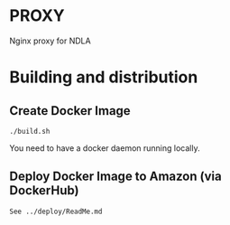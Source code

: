 # PROXY

Nginx proxy for NDLA

# Building and distribution

## Create Docker Image
    ./build.sh

You need to have a docker daemon running locally.

## Deploy Docker Image to Amazon (via DockerHub)
    See ../deploy/ReadMe.md
